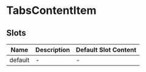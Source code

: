 # TabsContentItem

## Slots

<!-- @vuese:TabsContentItem:slots:start -->
|Name|Description|Default Slot Content|
|---|---|---|
|default|-|-|

<!-- @vuese:TabsContentItem:slots:end -->


